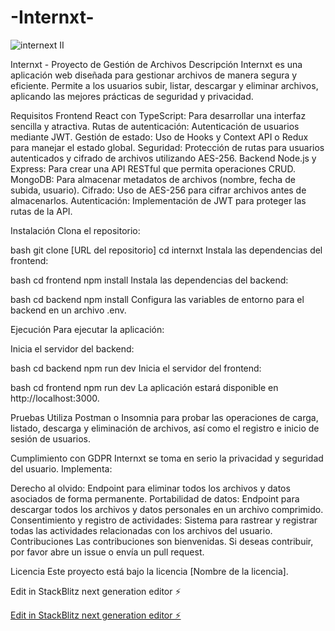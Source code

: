 # -Internxt-
![internext II](https://github.com/user-attachments/assets/d00623c0-29a6-4fe7-88f9-3baa7bd4f1f9)

Internxt - Proyecto de Gestión de Archivos Descripción Internxt es una aplicación web diseñada para gestionar archivos de manera segura y eficiente. Permite a los usuarios subir, listar, descargar y eliminar archivos, aplicando las mejores prácticas de seguridad y privacidad.

Requisitos Frontend React con TypeScript: Para desarrollar una interfaz sencilla y atractiva. Rutas de autenticación: Autenticación de usuarios mediante JWT. Gestión de estado: Uso de Hooks y Context API o Redux para manejar el estado global. Seguridad: Protección de rutas para usuarios autenticados y cifrado de archivos utilizando AES-256. Backend Node.js y Express: Para crear una API RESTful que permita operaciones CRUD. MongoDB: Para almacenar metadatos de archivos (nombre, fecha de subida, usuario). Cifrado: Uso de AES-256 para cifrar archivos antes de almacenarlos. Autenticación: Implementación de JWT para proteger las rutas de la API.

Instalación Clona el repositorio:

bash git clone [URL del repositorio] cd internxt Instala las dependencias del frontend:

bash cd frontend npm install Instala las dependencias del backend:

bash cd backend npm install Configura las variables de entorno para el backend en un archivo .env.

Ejecución Para ejecutar la aplicación:

Inicia el servidor del backend:

bash cd backend npm run dev Inicia el servidor del frontend:

bash cd frontend npm run dev La aplicación estará disponible en http://localhost:3000.

Pruebas Utiliza Postman o Insomnia para probar las operaciones de carga, listado, descarga y eliminación de archivos, así como el registro e inicio de sesión de usuarios.

Cumplimiento con GDPR Internxt se toma en serio la privacidad y seguridad del usuario. Implementa:

Derecho al olvido: Endpoint para eliminar todos los archivos y datos asociados de forma permanente. Portabilidad de datos: Endpoint para descargar todos los archivos y datos personales en un archivo comprimido. Consentimiento y registro de actividades: Sistema para rastrear y registrar todas las actividades relacionadas con los archivos del usuario. Contribuciones Las contribuciones son bienvenidas. Si deseas contribuir, por favor abre un issue o envía un pull request.

Licencia Este proyecto está bajo la licencia [Nombre de la licencia].

Edit in StackBlitz next generation editor ⚡️

[Edit in StackBlitz next generation editor ⚡️](https://stackblitz.com/~/github.com/RodrigoDiasDeOliveira/-Internxt-)
